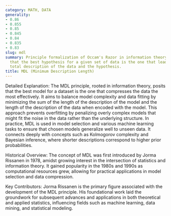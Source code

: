 ```yaml
---
category: MATH, DATA
generality:
- 0.86
- 0.855
- 0.85
- 0.845
- 0.84
- 0.835
- 0.83
slug: mdl
summary: Principle formalization of Occam's Razor in information theory, advocating
  that the best hypothesis for a given set of data is the one that leads to the shortest
  total description of the data and the hypothesis.
title: MDL (Minimum Description Length)
---
```


Detailed Explanation:
The MDL principle, rooted in information theory, posits that the best model for a dataset is the one that compresses the data the most effectively. It aims to balance model complexity and data fitting by minimizing the sum of the length of the description of the model and the length of the description of the data when encoded with the model. This approach prevents overfitting by penalizing overly complex models that might fit the noise in the data rather than the underlying structure. In practice, MDL is used in model selection and various machine learning tasks to ensure that chosen models generalize well to unseen data. It connects deeply with concepts such as Kolmogorov complexity and Bayesian inference, where shorter descriptions correspond to higher prior probabilities.

Historical Overview:
The concept of MDL was first introduced by Jorma Rissanen in 1978, amidst growing interest in the intersection of statistics and information theory. It gained popularity in the 1980s and 1990s as computational resources grew, allowing for practical applications in model selection and data compression.

Key Contributors:
Jorma Rissanen is the primary figure associated with the development of the MDL principle. His foundational work laid the groundwork for subsequent advances and applications in both theoretical and applied statistics, influencing fields such as machine learning, data mining, and statistical modeling.